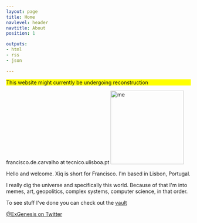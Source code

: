 ```yaml
---
layout: page
title: Home
navlevel: header
navtitle: About
position: 1

outputs:
- html
- rss
- json

---
```


<p style="background-color:yellow">This website might currently be undergoing reconstruction</p>

francisco.de.carvalho at tecnico.ulisboa.pt
<img src="{{ site.url }}/assets/img/xiqpic.jpg" alt="me" width="200"/>

Hello and welcome. Xiq is short for Francisco. I'm based in Lisbon, Portugal. 

I really dig the universe and specifically this world. Because of that I'm into memes, art, geopolitics, complex systems, computer science, in that order.

To see stuff I've done you can check out the [vault](vault.md)

[@ExGenesis on Twitter](https://twitter.com/home)
